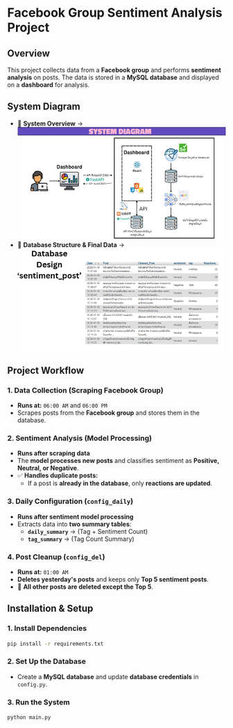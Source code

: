 # **Facebook Group Sentiment Analysis Project**  

## **Overview**  
This project collects data from a **Facebook group** and performs **sentiment analysis** on posts. The data is stored in a **MySQL database** and displayed on a **dashboard** for analysis.  

## **System Diagram**  
- 📌 **System Overview** → 
![System Diagram](facebookgroup\conf\png\sys.png)  
- 📌 **Database Structure & Final Data** → 
![Database](facebookgroup\conf\png\database.png)  

## **Project Workflow**  

### **1. Data Collection (Scraping Facebook Group)**  
- **Runs at:** `06:00 AM` and `06:00 PM`  
- Scrapes posts from the **Facebook group** and stores them in the database.  

### **2. Sentiment Analysis (Model Processing)**  
- **Runs after scraping data**  
- The **model processes new posts** and classifies sentiment as **Positive, Neutral, or Negative**.  
- ✅ **Handles duplicate posts:**  
  - If a post is **already in the database**, only **reactions are updated**.  

### **3. Daily Configuration (`config_daily`)**  
- **Runs after sentiment model processing**  
- Extracts data into **two summary tables**:  
  - **`daily_summary`** → (Tag + Sentiment Count)  
  - **`tag_summary`** → (Tag Count Summary)  

### **4. Post Cleanup (`config_del`)**  
- **Runs at:** `01:00 AM`  
- **Deletes yesterday's posts** and keeps only **Top 5 sentiment posts**.  
- 🚀 **All other posts are deleted except the Top 5**.  

## **Installation & Setup**  
### **1. Install Dependencies**  
```sh  
pip install -r requirements.txt  
```  

### **2. Set Up the Database**  
- Create a **MySQL database** and update **database credentials** in `config.py`.  

### **3. Run the System**  
```sh  
python main.py  
```  